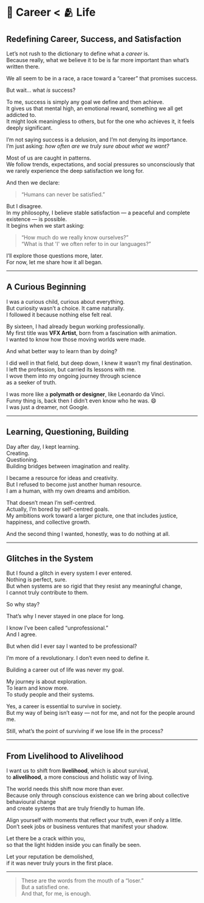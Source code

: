 # 🧞 Career < 🫂 Life

## Redefining Career, Success, and Satisfaction

Let’s not rush to the dictionary to define what a *career* is.  
Because really, what we believe it to be is far more important than what’s written there.

We all seem to be in a race, a race toward a “career” that promises success.

But wait… what *is* success?

To me, success is simply any goal we define and then achieve.  
It gives us that mental high, an emotional reward, something we all get addicted to.  
It might look meaningless to others, but for the one who achieves it, it feels deeply significant.

I’m not saying success is a delusion, and I’m not denying its importance.  
I’m just asking: *how often are we truly sure about what we want?*

Most of us are caught in patterns.  
We follow trends, expectations, and social pressures so unconsciously that we rarely experience the deep satisfaction we long for.

And then we declare:  
> “Humans can never be satisfied.”

But I disagree.  
In my philosophy, I believe stable satisfaction — a peaceful and complete existence — is possible.  
It begins when we start asking:

> “How much do we really know ourselves?”  
> “What is that 'I' we often refer to in our languages?”

I’ll explore those questions more, later.  
For now, let me share how it all began.

---

## A Curious Beginning

I was a curious child, curious about everything.  
But curiosity wasn’t a choice. It came naturally.  
I followed it because nothing else felt real.

By sixteen, I had already begun working professionally.  
My first title was **VFX Artist**, born from a fascination with animation.  
I wanted to know how those moving worlds were made.

And what better way to learn than by doing?

I did well in that field, but deep down, I knew it wasn’t my final destination.  
I left the profession, but carried its lessons with me.  
I wove them into my ongoing journey through science  
as a seeker of truth.

I was more like a **polymath or designer**, like Leonardo da Vinci.  
Funny thing is, back then I didn’t even know who he was. 😄  
I was just a dreamer, not Google.

---

## Learning, Questioning, Building

Day after day, I kept learning.  
Creating.  
Questioning.  
Building bridges between imagination and reality.

I became a resource for ideas and creativity.  
But I refused to become just another human resource.  
I am a human, with my own dreams and ambition.

That doesn’t mean I’m self-centred.  
Actually, I’m bored by self-centred goals.  
My ambitions work toward a larger picture, one that includes justice, happiness, and collective growth.

And the second thing I wanted, honestly, was to do nothing at all.

---

## Glitches in the System

But I found a glitch in every system I ever entered.  
Nothing is perfect, sure.  
But when systems are so rigid that they resist any meaningful change,  
I cannot truly contribute to them.

So why stay?

That’s why I never stayed in one place for long.

I know I’ve been called “unprofessional.”  
And I agree.

But when did I ever say I wanted to be professional?

I’m more of a revolutionary. I don’t even need to define it.

Building a career out of life was never my goal.

My journey is about exploration.  
To learn and know more.  
To study people and their systems.

Yes, a career is essential to survive in society.  
But my way of being isn’t easy — not for me, and not for the people around me.

Still, what’s the point of surviving if we lose life in the process?

---

## From Livelihood to Alivelihood

I want us to shift from **livelihood**, which is about survival,  
to **alivelihood**, a more conscious and holistic way of living.

The world needs this shift now more than ever.  
Because only through conscious existence can we bring about collective behavioural change  
and create systems that are truly friendly to human life.

Align yourself with moments that reflect your truth, even if only a little.  
Don’t seek jobs or business ventures that manifest your shadow.

Let there be a crack within you,  
so that the light hidden inside you can finally be seen.

Let your reputation be demolished,  
if it was never truly yours in the first place.

---

> These are the words from the mouth of a “loser.”  
> But a satisfied one.  
> And that, for me, is enough.